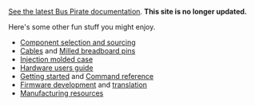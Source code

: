 [See the latest Bus Pirate documentation](https://docs.buspirate.com). **This site is no longer updated.**

Here's some other fun stuff you might enjoy.

- [Component selection and sourcing](https://hardware.buspirate.com/components/introduction)
- [Cables](https://hardware.buspirate.com/cables/) and [Milled breadboard pins](https://hardware.buspirate.com/cables/milled-pins)
- [Injection molded case](https://hardware.buspirate.com/enclosure/injection-molded-shell)
- [Hardware users guide](https://firmware.buspirate.com/overview/hardware)
- [Getting started](https://firmware.buspirate.com/tutorial-basics/quick-setup) and [Command reference](https://firmware.buspirate.com/command-reference/commands)
- [Firmware development](https://firmware.buspirate.com/development/code) and [translation](https://firmware.buspirate.com/development/translation)
- [Manufacturing resources](https://hardware.buspirate.com/category/manufacturing)